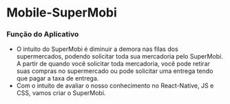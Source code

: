 # Mobile-SuperMobi

### Função do Aplicativo

- O intuito do SuperMobi é diminuir a demora nas filas dos supermercados, podendo solicitar toda sua mercadoria pelo SuperMobi. A partir de quando você solicitar toda mercadoria, você pode retirar suas compras no supermercado ou pode solicitar uma entrega tendo que pagar a taxa de entrega.
- Com o intuito de avaliar o nosso conhecimento no React-Native, JS e CSS, vamos criar o SuperMobi.
